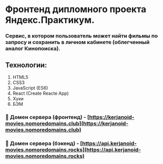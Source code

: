 # Фронтенд дипломного проекта Яндекс.Практикум.

### Сервис, в котором пользователь может найти фильмы по запросу и сохранить в личном кабинете (облегченный аналог Кинопоиска).

## Технологии:
1. HTML5
2. CSS3
3. JavaScript (ES6)
4. React (Create Reacte App)
5. Хуки
6. БЭМ

### :link: Домен сервера (фронтенд) - [https://kerjanoid-movies.nomoredomains.club](https://kerjanoid-movies.nomoredomains.club)
### :link: Домен сервера (бэкенд) - [https://api.kerjanoid-movies.nomoredomains.rocks](https://api.kerjanoid-movies.nomoredomains.rocks)
